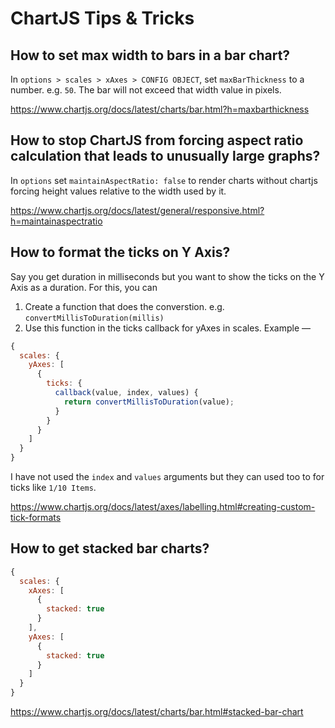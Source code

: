 # ChartJS Tips & Tricks

## How to set max width to bars in a bar chart?
In `options > scales > xAxes > CONFIG OBJECT`, set `maxBarThickness` to a number. e.g. `50`. The bar will not exceed that width value in pixels.

https://www.chartjs.org/docs/latest/charts/bar.html?h=maxbarthickness

## How to stop ChartJS from forcing aspect ratio calculation that leads to unusually large graphs?
In `options` set `maintainAspectRatio: false` to render charts without chartjs forcing height values relative to the width used by it.

https://www.chartjs.org/docs/latest/general/responsive.html?h=maintainaspectratio

## How to format the ticks on Y Axis?
Say you get duration in milliseconds but you want to show the ticks on the Y Axis as a duration. For this, you can
1. Create a function that does the converstion. e.g. `convertMillisToDuration(millis)`
2. Use this function in the ticks callback for yAxes in scales. Example &mdash;

```js
{
  scales: {
    yAxes: [
      {
        ticks: {
          callback(value, index, values) {
            return convertMillisToDuration(value);
          }
        }
      }
    ]
  }
}
```
I have not used the `index` and `values` arguments but they can used too to for ticks like `1/10 Items`.

https://www.chartjs.org/docs/latest/axes/labelling.html#creating-custom-tick-formats
## How to get stacked bar charts?
```js
{
  scales: {
    xAxes: [
      {
        stacked: true
      }
    ],
    yAxes: [
      {
        stacked: true
      }
    ]
  }
}
```

https://www.chartjs.org/docs/latest/charts/bar.html#stacked-bar-chart
